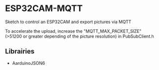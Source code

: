 # ESP32CAM-MQTT
Sketch to control an ESP32CAM and export pictures via MQTT 

To accelerate the upload, increase the "MQTT_MAX_PACKET_SIZE" (>51200 or greater depending of the picture resolution) in PubSubClient.h

## Librairies 
* AarduinoJSON6

